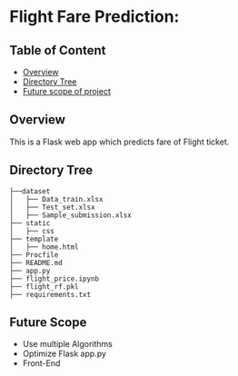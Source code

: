 # Flight Fare Prediction:

## Table of Content

- [Overview](#overview)
- [Directory Tree](#directory-tree)
- [Future scope of project](#future-scope)

## Overview

This is a Flask web app which predicts fare of Flight ticket.

## Directory Tree

```
├──dataset
│   ├── Data_train.xlsx
│   ├── Test_set.xlsx
│   ├── Sample_submission.xlsx
├── static
│   ├── css
├── template
│   ├── home.html
├── Procfile
├── README.md
├── app.py
├── flight_price.ipynb
├── flight_rf.pkl
├── requirements.txt
```

## Future Scope

- Use multiple Algorithms
- Optimize Flask app.py
- Front-End
